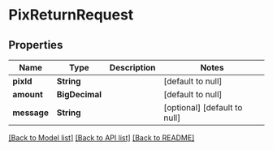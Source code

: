 # PixReturnRequest

## Properties

| Name        | Type           | Description | Notes                        |
|-------------|----------------|-------------|------------------------------|
| **pixId**   | **String**     |             | [default to null]            |
| **amount**  | **BigDecimal** |             | [default to null]            |
| **message** | **String**     |             | [optional] [default to null] |

[[Back to Model list]](../../README.md#documentation-for-models) [[Back to API list]](../../README.md#documentation-for-api-endpoints) [[Back to README]](../../README.md)

